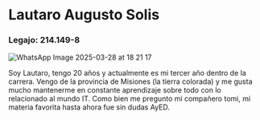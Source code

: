 # Lautaro Augusto Solis
### Legajo: 214.149-8 


![WhatsApp Image 2025-03-28 at 18 21 17](https://github.com/user-attachments/assets/6d524e77-403c-4ac4-9854-3c5e2d72a630)

Soy Lautaro, tengo 20 años y actualmente es mi tercer año dentro de la carrera. Vengo de la provincia de Misiones (la tierra colorada) y me gusta mucho mantenerme en constante aprendizaje sobre todo con lo relacionado al mundo IT.
Como bien me pregunto mi compañero tomi, mi materia favorita hasta ahora fue sin dudas AyED.
